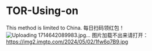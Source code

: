# TOR-Using-on
This method is limited to China.
每日扫码领红包！
![Uploading 1714642089983.jpg…]()
图片加载不出来请打开：https://img2.imgtp.com/2024/05/02/1fw6q7B9.jpg

